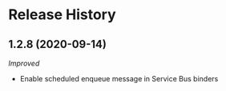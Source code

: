 # Release History

## 1.2.8 (2020-09-14)
_Improved_
 - Enable scheduled enqueue message in Service Bus binders
